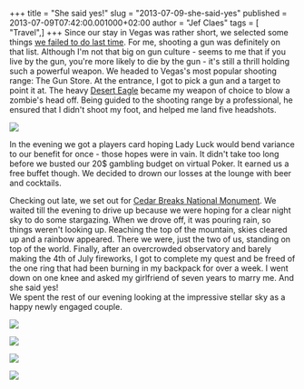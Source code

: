 +++
title = "She said yes!"
slug = "2013-07-09-she-said-yes"
published = 2013-07-09T07:42:00.001000+02:00
author = "Jef Claes"
tags = [ "Travel",]
+++
Since our stay in Vegas was rather short, we selected some things [we
failed to do last
time](http://www.jefclaes.be/2011/09/fear-and-loathing-in-las-vegas.html).
For me, shooting a gun was definitely on that list. Although I'm not
that big on gun culture - seems to me that if you live by the gun,
you're more likely to die by the gun - it's still a thrill holding such
a powerful weapon. We headed to Vegas's most popular shooting range: The
Gun Store. At the entrance, I got to pick a gun and a target to point it
at. The heavy [Desert
Eagle](http://en.wikipedia.org/wiki/IMI_Desert_Eagle) became my weapon
of choice to blow a zombie's head off. Being guided to the shooting
range by a professional, he ensured that I didn't shoot my foot, and
helped me land five headshots. 

  
  

[![](../images/thumbnails/2013-07-09-she-said-yes-blog5.jpg)](../images/2013-07-09-she-said-yes-blog5.jpg)

  
<span id="goog_402305940"></span>

In the evening we got a players card hoping Lady Luck would bend
variance to our benefit for once - those hopes were in vain. It didn't
take too long before we busted our 20$ gambling budget on virtual Poker.
It earned us a free buffet though. We decided to drown our losses at the
lounge with beer and cocktails.

  

Checking out late, we set out for [Cedar Breaks National
Monument](http://www.nps.gov/cebr/index.htm). We waited till the evening
to drive up because we were hoping for a clear night sky to do some
stargazing. When we drove off, it was pouring rain, so things weren't
looking up. Reaching the top of the mountain, skies cleared up and a
rainbow appeared. There we were, just the two of us, standing on top of
the world. Finally, after an overcrowded observatory and barely making
the 4th of July fireworks, I got to complete my quest and be freed of
the one ring that had been burning in my backpack for over a week. I
went down on one knee and asked my girlfriend of seven years to marry
me. And she said yes!  
We spent the rest of our evening looking at the impressive stellar sky
as a happy newly engaged couple.

  
  

[![](../images/thumbnails/2013-07-09-she-said-yes-blog4.jpg)](../images/2013-07-09-she-said-yes-blog4.jpg)

  

[![](../images/thumbnails/2013-07-09-she-said-yes-blog2.jpg)](../images/2013-07-09-she-said-yes-blog2.jpg)

  

[![](../images/thumbnails/2013-07-09-she-said-yes-blog3.jpg)](../images/2013-07-09-she-said-yes-blog3.jpg)

  

[![](../images/thumbnails/2013-07-09-she-said-yes-blog1.jpg)](../images/2013-07-09-she-said-yes-blog1.jpg)
